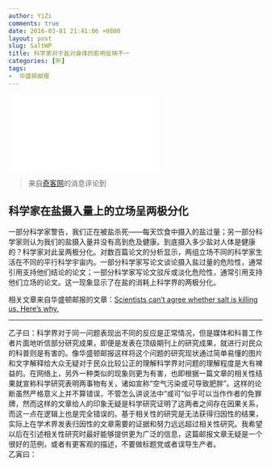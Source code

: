 ```yaml
---
author: YiZi
comments: true
date: 2016-03-01 21:41:06 +0800
layout: post
slug: SaltWP
title: 科学家对于盐对身体的影响反映不一
categories: [听]
tags:
-  华盛顿邮报
---
```

![](//img.washingtonpost.com/wp-apps/imrs.php?src=https://img.washingtonpost.com/blogs/wonkblog/files/2016/02/trinquart.png&w=800)


<div class="quote"> <blockquote>
    	来自<a href="http://www.solidot.org/story?sid=47199">奇客网</a>的消息评论到
    </blockquote>
</div>

## 科学家在盐摄入量上的立场呈两极分化
一部分科学家警告，我们正在被盐杀死——每天饮食中摄入的盐过量；另一部分科学家则认为我们的盐摄入量并没有高到危及健康。到底摄入多少盐对人体是健康的？科学家对此呈两极分化。对数百篇论文的分析显示，两组立场不同的科学家生活在不同的平行科学宇宙内。一部分科学家写论文谈论摄入盐过量的危险性，通常引用支持他们结论的论文；一部分科学家写论文驳斥或淡化危险性，通常引用支持他们立场的论文。这一现象显示了在盐的消耗上科学界的两极分化。

相关文章来自华盛顿邮报的文章：[Scientists can’t agree whether salt is killing us. Here’s why.](https://www.washingtonpost.com/news/wonk/wp/2016/02/17/scientists-cant-agree-whether-salt-is-killing-us-heres-why/)
<hr/>
<div class="commentsonquote">
<div class="yizi">
乙子曰：科学界对于同一问题表现出不同的反应是正常情况，但是媒体和科普工作者片面地听信部分研究成果，即便是发表在顶级期刊上的研究成果，就进行对民众的科普则是有害的。像华盛顿邮报这样将这个问题的研究现状通过简单易懂的图片和文字解释给大众无疑对于民众比较公正的理解科学界对问题的理解程度是大有裨益的。在网络上，另外一种类似的现象则更为有害，也即根据一篇文章的相关性结果就宣称科学研究表明两事物有关，诸如宣称“空气污染或可导致肥胖”。这样的论断虽然严格意义上并不算错误，不管怎么讲说法中“或可”似乎可以当作作者的免罪牌，然而这样的文章给人的印象无疑是科学研究证明了这两者之间存在因果关系，而这一点在逻辑上也是完全错误的。基于相关性的研究是无法获得归因性的结果，实际上在学术界发表归因性的文章需要的证据和努力远远超过相关性研究。我希望以后在引述相关性研究时最好能够提供更为广泛的信息，这篇邮报文章无疑是一个很好的范例，或者有更客观的描述，不要做标题党或者误导生产者。</div>
<div class="yiyin">
乙寅曰：</div>
</div>